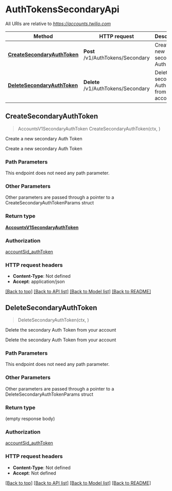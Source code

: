# AuthTokensSecondaryApi

All URIs are relative to *https://accounts.twilio.com*

Method | HTTP request | Description
------------- | ------------- | -------------
[**CreateSecondaryAuthToken**](AuthTokensSecondaryApi.md#CreateSecondaryAuthToken) | **Post** /v1/AuthTokens/Secondary | Create a new secondary Auth Token
[**DeleteSecondaryAuthToken**](AuthTokensSecondaryApi.md#DeleteSecondaryAuthToken) | **Delete** /v1/AuthTokens/Secondary | Delete the secondary Auth Token from your account



## CreateSecondaryAuthToken

> AccountsV1SecondaryAuthToken CreateSecondaryAuthToken(ctx, )

Create a new secondary Auth Token

Create a new secondary Auth Token

### Path Parameters

This endpoint does not need any path parameter.

### Other Parameters

Other parameters are passed through a pointer to a CreateSecondaryAuthTokenParams struct


### Return type

[**AccountsV1SecondaryAuthToken**](AccountsV1SecondaryAuthToken.md)

### Authorization

[accountSid_authToken](../README.md#accountSid_authToken)

### HTTP request headers

- **Content-Type**: Not defined
- **Accept**: application/json

[[Back to top]](#) [[Back to API list]](../README.md#documentation-for-api-endpoints)
[[Back to Model list]](../README.md#documentation-for-models)
[[Back to README]](../README.md)


## DeleteSecondaryAuthToken

> DeleteSecondaryAuthToken(ctx, )

Delete the secondary Auth Token from your account

Delete the secondary Auth Token from your account

### Path Parameters

This endpoint does not need any path parameter.

### Other Parameters

Other parameters are passed through a pointer to a DeleteSecondaryAuthTokenParams struct


### Return type

 (empty response body)

### Authorization

[accountSid_authToken](../README.md#accountSid_authToken)

### HTTP request headers

- **Content-Type**: Not defined
- **Accept**: Not defined

[[Back to top]](#) [[Back to API list]](../README.md#documentation-for-api-endpoints)
[[Back to Model list]](../README.md#documentation-for-models)
[[Back to README]](../README.md)

